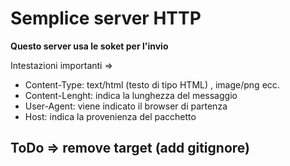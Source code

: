 # Semplice server HTTP
**Questo server usa le soket per l'invio** 

Intestazioni importanti =>  
* Content-Type: text/html (testo di tipo HTML) , image/png ecc.
* Content-Lenght: indica la lunghezza del messaggio
* User-Agent: viene indicato il browser di partenza
* Host: indica la provenienza del pacchetto

## ToDo => remove target (add gitignore)

